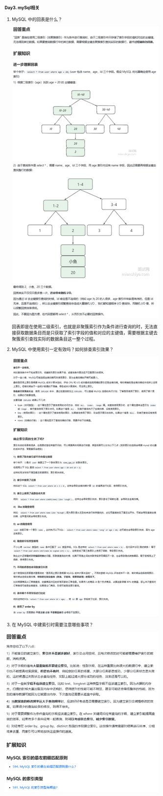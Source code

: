 #### Day3. mySql相关

1. MySQL 中的回表是什么？

   <img src="./pic/Day3_1.png" style="zoom:100%;" />

   回表即是在使用二级索引，也就是非聚簇索引作为条件进行查询的时，无法直接获取数据条目而是只获取了索引字段的值和对应的主键值，需要根据主键去聚簇索引查找实际的数据条目这一整个过程。

2. MySQL 中使用索引一定有效吗？如何排查索引效果？

   ![](.\pic\Day3_2.png)

3. 在 MySQL 中建索引时需要注意哪些事项？

![](.\pic\Day3_3.png)

